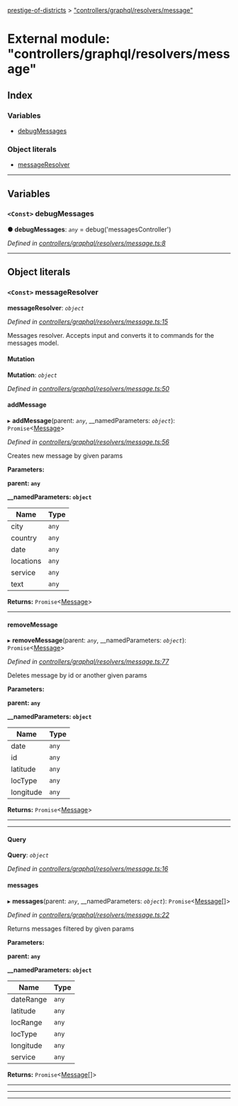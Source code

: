 [prestige-of-districts](../README.md) > ["controllers/graphql/resolvers/message"](../modules/_controllers_graphql_resolvers_message_.md)

# External module: "controllers/graphql/resolvers/message"

## Index

### Variables

* [debugMessages](_controllers_graphql_resolvers_message_.md#debugmessages)

### Object literals

* [messageResolver](_controllers_graphql_resolvers_message_.md#messageresolver)

---

## Variables

<a id="debugmessages"></a>

### `<Const>` debugMessages

**● debugMessages**: *`any`* =  debug('messagesController')

*Defined in [controllers/graphql/resolvers/message.ts:8](https://github.com/YarosJ/prestige-of-districts/blob/828e334/controllers/graphql/resolvers/message.ts#L8)*

___

## Object literals

<a id="messageresolver"></a>

### `<Const>` messageResolver

**messageResolver**: *`object`*

*Defined in [controllers/graphql/resolvers/message.ts:15](https://github.com/YarosJ/prestige-of-districts/blob/828e334/controllers/graphql/resolvers/message.ts#L15)*

Messages resolver. Accepts input and converts it to commands for the messages model.

<a id="messageresolver.mutation"></a>

####  Mutation

**Mutation**: *`object`*

*Defined in [controllers/graphql/resolvers/message.ts:50](https://github.com/YarosJ/prestige-of-districts/blob/828e334/controllers/graphql/resolvers/message.ts#L50)*

<a id="messageresolver.mutation.addmessage"></a>

####  addMessage

▸ **addMessage**(parent: *`any`*, __namedParameters: *`object`*): `Promise`<[Message](../classes/_models_message_.message.md)>

*Defined in [controllers/graphql/resolvers/message.ts:56](https://github.com/YarosJ/prestige-of-districts/blob/828e334/controllers/graphql/resolvers/message.ts#L56)*

Creates new message by given params

**Parameters:**

**parent: `any`**

**__namedParameters: `object`**

| Name | Type |
| ------ | ------ |
| city | `any` |
| country | `any` |
| date | `any` |
| locations | `any` |
| service | `any` |
| text | `any` |

**Returns:** `Promise`<[Message](../classes/_models_message_.message.md)>

___
<a id="messageresolver.mutation.removemessage"></a>

####  removeMessage

▸ **removeMessage**(parent: *`any`*, __namedParameters: *`object`*): `Promise`<[Message](../classes/_models_message_.message.md)>

*Defined in [controllers/graphql/resolvers/message.ts:77](https://github.com/YarosJ/prestige-of-districts/blob/828e334/controllers/graphql/resolvers/message.ts#L77)*

Deletes message by id or another given params

**Parameters:**

**parent: `any`**

**__namedParameters: `object`**

| Name | Type |
| ------ | ------ |
| date | `any` |
| id | `any` |
| latitude | `any` |
| locType | `any` |
| longitude | `any` |

**Returns:** `Promise`<[Message](../classes/_models_message_.message.md)>

___

___
<a id="messageresolver.query"></a>

####  Query

**Query**: *`object`*

*Defined in [controllers/graphql/resolvers/message.ts:16](https://github.com/YarosJ/prestige-of-districts/blob/828e334/controllers/graphql/resolvers/message.ts#L16)*

<a id="messageresolver.query.messages"></a>

####  messages

▸ **messages**(parent: *`any`*, __namedParameters: *`object`*): `Promise`<[Message](../classes/_models_message_.message.md)[]>

*Defined in [controllers/graphql/resolvers/message.ts:22](https://github.com/YarosJ/prestige-of-districts/blob/828e334/controllers/graphql/resolvers/message.ts#L22)*

Returns messages filtered by given params

**Parameters:**

**parent: `any`**

**__namedParameters: `object`**

| Name | Type |
| ------ | ------ |
| dateRange | `any` |
| latitude | `any` |
| locRange | `any` |
| locType | `any` |
| longitude | `any` |
| service | `any` |

**Returns:** `Promise`<[Message](../classes/_models_message_.message.md)[]>

___

___

___

